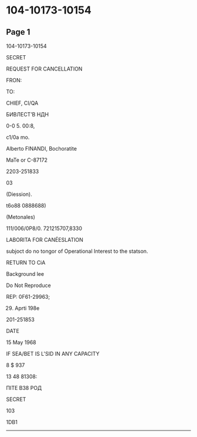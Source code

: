 # 104-10173-10154

## Page 1

104-10173-10154

SECRET

REQUEST FOR CANCELLATION

FRON:

TO:

CHIEF, CI/QA

БИВЛЕСТʼВ НДН

0-0 5. 00:8,

c1/0a mo.

Alberto FINANDI, Bochoratite

MaTe or C-87172

2203-251833

03

(Diession).

t6o88 0888688)

(Metonales)

111/006/0P8/0. 721215707,8330

LABORITA FOR CANÉESLATION

subjoct do no tongor of Operational Interest to the statson.

RETURN TO CiA

Background lee

Do Not Reproduce

REP: 0F61-29963;

29. Aprti 198e

201-251853

DATE

15 May 1968

IF SEA/BET IS L'SID IN ANY CAPACITY

8 $ 937

13 48 81308:

ПІТЕ В38 РОД

SECRET

103

1DB1

---


